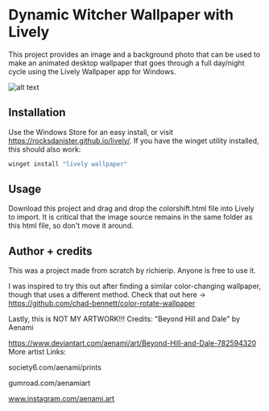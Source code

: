 # Dynamic Witcher Wallpaper with Lively

This project provides an image and a background photo that can be used to make an animated desktop wallpaper that goes through a full day/night cycle using the Lively Wallpaper app for Windows.

![alt text](https://github.com/richierip/Dynamic-Witcher-Wallpaper/blob/main/witchercapture.gif?raw=true)

## Installation

Use the Windows Store for an easy install, or visit https://rocksdanister.github.io/lively/. If you have the winget utility installed, this should also work:

```bash
winget install "lively wallpaper"
```

## Usage

Download this project and drag and drop the colorshift.html file into Lively to import. It is critical that the image source remains in the same folder as this html file, so don't move it around.

## Author + credits

This was a project made from scratch by richierip. Anyone is free to use it.

I was inspired to try this out after finding a similar color-changing wallpaper, though that uses a different method.  Check that out here -> https://github.com/chad-bennett/color-rotate-wallpaper

Lastly, this is NOT MY ARTWORK!!! Credits: "Beyond Hill and Dale" by Aenami
      
https://www.deviantart.com/aenami/art/Beyond-Hill-and-Dale-782594320 
  More artist Links:

society6.com/aenami/prints

gumroad.com/aenamiart 

www.instagram.com/aenami.art 

